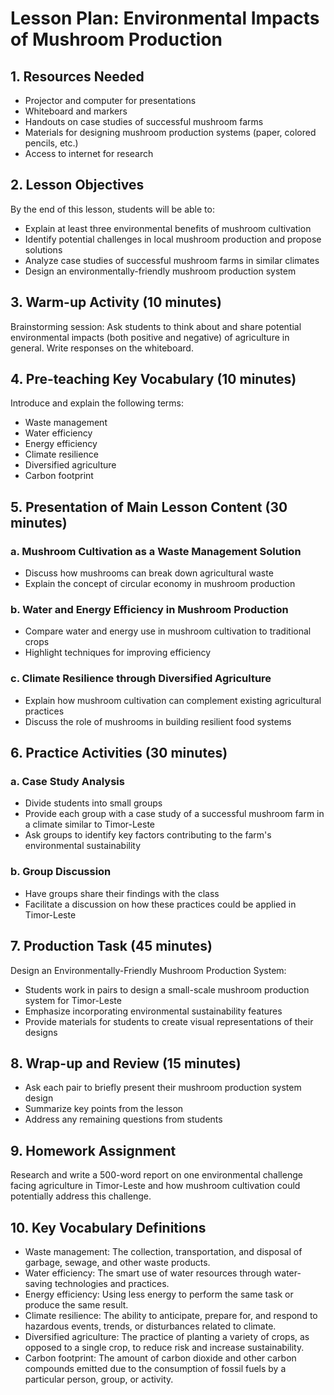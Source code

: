 # Lesson Plan: Environmental Impacts of Mushroom Production

## 1. Resources Needed

- Projector and computer for presentations
- Whiteboard and markers
- Handouts on case studies of successful mushroom farms
- Materials for designing mushroom production systems (paper, colored pencils, etc.)
- Access to internet for research

## 2. Lesson Objectives

By the end of this lesson, students will be able to:
- Explain at least three environmental benefits of mushroom cultivation
- Identify potential challenges in local mushroom production and propose solutions
- Analyze case studies of successful mushroom farms in similar climates
- Design an environmentally-friendly mushroom production system

## 3. Warm-up Activity (10 minutes)

Brainstorming session: Ask students to think about and share potential environmental impacts (both positive and negative) of agriculture in general. Write responses on the whiteboard.

## 4. Pre-teaching Key Vocabulary (10 minutes)

Introduce and explain the following terms:
- Waste management
- Water efficiency
- Energy efficiency
- Climate resilience
- Diversified agriculture
- Carbon footprint

## 5. Presentation of Main Lesson Content (30 minutes)

### a. Mushroom Cultivation as a Waste Management Solution
- Discuss how mushrooms can break down agricultural waste
- Explain the concept of circular economy in mushroom production

### b. Water and Energy Efficiency in Mushroom Production
- Compare water and energy use in mushroom cultivation to traditional crops
- Highlight techniques for improving efficiency

### c. Climate Resilience through Diversified Agriculture
- Explain how mushroom cultivation can complement existing agricultural practices
- Discuss the role of mushrooms in building resilient food systems

## 6. Practice Activities (30 minutes)

### a. Case Study Analysis
- Divide students into small groups
- Provide each group with a case study of a successful mushroom farm in a climate similar to Timor-Leste
- Ask groups to identify key factors contributing to the farm's environmental sustainability

### b. Group Discussion
- Have groups share their findings with the class
- Facilitate a discussion on how these practices could be applied in Timor-Leste

## 7. Production Task (45 minutes)

Design an Environmentally-Friendly Mushroom Production System:
- Students work in pairs to design a small-scale mushroom production system for Timor-Leste
- Emphasize incorporating environmental sustainability features
- Provide materials for students to create visual representations of their designs

## 8. Wrap-up and Review (15 minutes)

- Ask each pair to briefly present their mushroom production system design
- Summarize key points from the lesson
- Address any remaining questions from students

## 9. Homework Assignment

Research and write a 500-word report on one environmental challenge facing agriculture in Timor-Leste and how mushroom cultivation could potentially address this challenge.

## 10. Key Vocabulary Definitions

- Waste management: The collection, transportation, and disposal of garbage, sewage, and other waste products.
- Water efficiency: The smart use of water resources through water-saving technologies and practices.
- Energy efficiency: Using less energy to perform the same task or produce the same result.
- Climate resilience: The ability to anticipate, prepare for, and respond to hazardous events, trends, or disturbances related to climate.
- Diversified agriculture: The practice of planting a variety of crops, as opposed to a single crop, to reduce risk and increase sustainability.
- Carbon footprint: The amount of carbon dioxide and other carbon compounds emitted due to the consumption of fossil fuels by a particular person, group, or activity.